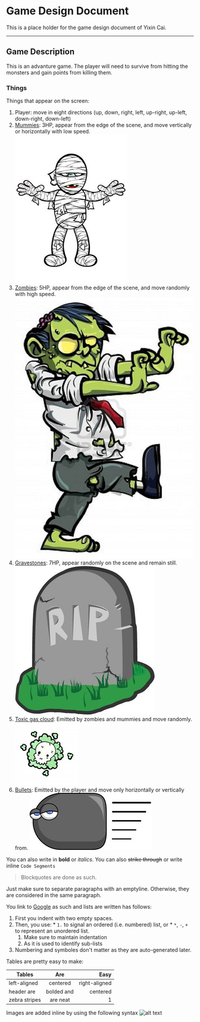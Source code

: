 # Game Design Document
This is a place holder for the game design document of Yixin Cai.

----

## Game Description
This is an advanture game.
The player will need to survive from hitting the monsters and gain points from killing them. 

### Things

Things that appear on the screen:
  1. Player: move in eight directions (up, down, right, left, up-right, up-left, down-right, down-left)
  2. [Mummies](mummy_1.jpg): 3HP, appear from the edge of the scene, and move vertically or horizontally with low speed.
  ![alt text](mummy_1.jpg "mummy")
  3. [Zombies](zombie.jpg): 5HP, appear from the edge of the scene, and move randomly with high speed.
  ![alt text](zombie.jpg "zombie")
  4. [Gravestones](gravestone.jpg): 7HP, appear randomly on the scene and remain still. 
  ![alt text](gravestone.jpg "gravestone")
  5. [Toxic gas cloud](toxic_gas_cloud.jpg): Emitted by zombies and mummies and move randomly.
  ![alt text](toxic_gas_cloud.jpg "toxic gas")
  6. [Bullets](bullet.jpg): Emitted by the player and move only horizontally or vertically from.
  ![alt text](bullet.jpg  "bullet")


You can also write in **bold** or _italics_. You can also ~~strike through~~ or write inline `Code Segments`

>Blockquotes are done as such.

Just make sure to separate paragraphs with an emptyline. 
Otherwise, they are considered in the same paragraph.

You link to [Google](https://www.google.com) as such and lists are written has follows:
  1. First you indent with two empty spaces.
  1. Then, you use:
    * `1.` to signal an ordered (i.e. numbered) list, or
    * `*`, `-`, `+` to represent an unordered list.
      1. Make sure to maintain indentation
      1. As it is used to identify sub-lists
  1. Numbering and symboles don't matter as they are auto-generated later.

Tables are pretty easy to make:

| Tables        | Are           | Easy          |
| ------------- |:-------------:| -------------:|
| left-aligned  | centered      | right-aligned |
| header are    | bolded and    | centered      |
| zebra stripes | are neat      | 1             |


Images are added inline by using the following syntax
![alt text](http://octodex.github.com/images/Professortocat_v2.png "Image Title")

